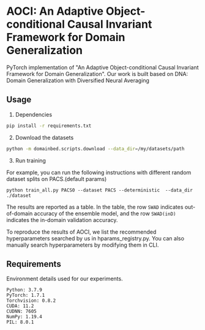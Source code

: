 # AOCI: An Adaptive Object-conditional Causal Invariant Framework for Domain Generalization

PyTorch implementation of "An Adaptive Object-conditional Causal Invariant Framework for Domain Generalization". Our work is built based on DNA: Domain Generalization with Diversified Neural Averaging

## Usage
1. Dependencies
```sh
pip install -r requirements.txt
```

2. Download the datasets
```sh
python -m domainbed.scripts.download --data_dir=/my/datasets/path
```
3. Run training


For example, you can run the following instructions with different random dataset splits on PACS.(default params)
```
python train_all.py PACS0 --dataset PACS --deterministic  --data_dir ./dataset

```
The results are reported as a table. In the table, the row `SWAD` indicates out-of-domain accuracy of the ensemble model, and the row `SWAD(inD)` indicates the in-domain validation accuracy.

To reproduce the results of AOCI, we list the recommended hyperparameters searched by us in hparams_registry.py. You can also manually search hyperparameters by modifying them in CLI. 
## Requirements

Environment details used for our experiments.

```
Python: 3.7.9
PyTorch: 1.7.1
Torchvision: 0.8.2
CUDA: 11.2
CUDNN: 7605
NumPy: 1.19.4
PIL: 8.0.1
```







